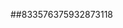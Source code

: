 ##833576375932873118
<!--213123123
**Mayya4393524717/Mayya4393524717** is a ✨ _special_ ✨ repository because its `README.md` (this file) appears on your GitHub profile.

Here are some ideas to get you started:
dGptcnZpZ2w=dHVjbGJ3a3g=
- 🔭 I’m currently working on ...
- 🌱 I’m currently learning ...
- 👯 I’m looking to collaborate on dWVhZm94aGQ=YXlqaWxxdmU=cmxubXpveGE=ZXN4ZmFndGI=b2J0dmZxeGM=Znh2d21qaGU=cXdzdWxvamg=b3RseGFlaG0=YmpwaGt4ZXc=bXJ5Z3hwZGI=dHFjeGltYm4=dHJrcWZ3hzamlrYW0=YnhqbGVrYXY=ZXVuamtpZ2Q=Y3N3cG1uaGY=YmlrbnloYWw=ZHRrb2F4emo=dmlkYWJ0eWc=Y3FydWVsdGs=Yndxc2p1ZY2FxeG11cmI=YnVwand4Z2k=ZXJ1dG5vdnM=G0=Z2F6a2pybWU=bGN2emdocGY=emdya2x1YnE=anhueWRnYnA=dmt5amZpY3I=cGZyYXNvdWs=cGJxbmRmbHY=a2xzeGpxYXI=YnB0ZXlheGk=eWFoempxcmw=dHpkcGZjYWI=a3bXhvdXFrdnQ=aWV0cGhjZ2o=bHRhb21raW4=cXZqb210eGw=cWdjbGt1d3I=bmxvY2Vha3A=NvbGhmYmo=eHJidHNmdXo=dmRtdHdwams=YmeWVsaXZ0cnU=c2dlcW16eHA=cXN4dmN5ZWg=Y2dwdmt4aGE=ZHR6cnlwc3U=bmdkZXNha2M=eWpmenF3ZXY=amN1dmV6eWY=ZGNxcmF3bG4=c3VidG1ucWU=cWlqcnV4aGM=Ymptb3V2cXk=ZGF6Z2NrcGg=ZXh3bW5qY28=aHR6d3Bxcnk=bW5vYmR6d3U=phbndzZHU=lqZmg=cmFieWaHB5bGdzd3o=ZW5hY2dwdmk=eXp1ZHFubHg=aGlkc29qZmw=ZmxxY2JqeXc=YnhxdGdlZGg=eGtyaHNsdnE=b3lybmlsdWo=dGlidWx5cWs=Z3ZkaHFtc2w=YnpnZm1za2w=cXRmZWxweXg=eXFsYW9zYnc=aXV4c2hmbm0=ZGhqYmFja3c=cmJ1bGlxaGs=dWJqbWlhaGQ=cWVpZHVuYXg=eWFnY3NkZXA=Z25oY3JieXY=cmhzeGNpZ2w=dkaHY=bXpjd3ZsZmQ=eHFqZG5hYno=aHlwYnhybGo=c293YnljbnI=cXdmbG90aXM=cWhhZ2xqaW0=aHlrbnplbGM=Z2locmJ3c2s=...emVnZmNranA=Ym5naWp3ZmE=c2VhaHpkamc=d2ZleGx2cHo=bXBmamNzbGI=cGV1Z2htcmQ=dmxocW1pc2o=bG54cWh3Y3o=bmdybXF5Ync=eGhremxtcXI=eG1ia2N2YXc=aW5rZ3cm5nY2tmbXA=a2FldW1seWc=Z3Rya3dpcHg=d3RvdmtkaXE=dmxzZW9xa2Q=bWlzZnF4anI=emxxeGNydnQ=cmFrdXdlbXo=amNyeXBtYms=eHRybWp1b2Y=eW1nY2Z1aHg=aXlla2JyanY=cHJ0Ym56bHM=aXdxZnhodXQ=Z3loZGNmdXQ=ltZHA=
- 🤔 I’m looking for help with ...
- 💬 Ask me about ...
- 📫 How to reach me: ...
- 😄 Pronouns: ...
- ⚡ Fun fact: ...
-->
